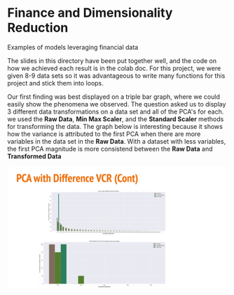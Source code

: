 # Finance and Dimensionality Reduction
 Examples of models leveraging financial data

The slides in this directory have been put together well, and the code on how we achieved each result is in the colab doc. For this project, we were given 8-9 data sets so it was advantageous to write many functions for this project and stick them into loops. 

Our first finding was best displayed on a triple bar graph, where we could easily show the phenomena we observed. The question asked us to display 3 different data transformations on a data set and all of the PCA's for each. we used the **Raw Data**, **Min Max Scaler**, and the **Standard Scaler** methods for transforming the data. The graph below is interesting because it shows how the variance is attributed to the first PCA when there are more variables in the data set in the **Raw Data**. With a dataset with less variables, the first PCA magnitude is more consistend between the **Raw Data** and **Transformed Data**

![Alt text](/images/PCA_EVR.PNG?raw=true "Optional Title")







